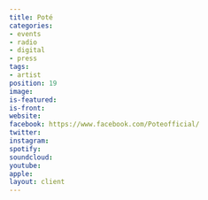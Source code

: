 ```yaml
---
title: Poté
categories:
- events
- radio
- digital
- press
tags:
- artist
position: 19
image: 
is-featured: 
is-front: 
website: 
facebook: https://www.facebook.com/Poteofficial/
twitter: 
instagram: 
spotify: 
soundcloud: 
youtube: 
apple: 
layout: client
---
```


